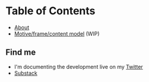 # Table of Contents

- [About](notes/intro.md)
- [Motive/frame/content model](notes/motive_frame_content.md) (WIP)

## Find me
- I'm documenting the development live on my [Twitter](https://x.com/evalladen)
- [Substack](https://substack.com/@ladeneval)